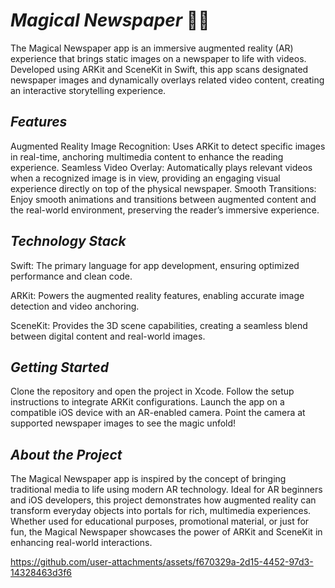 

# *Magical Newspaper* 📰✨

The Magical Newspaper app is an immersive augmented reality (AR) experience that brings static images on a newspaper to life with videos. Developed using ARKit and SceneKit in Swift, this app scans designated newspaper images and dynamically overlays related video content, creating an interactive storytelling experience.


## *Features*

Augmented Reality Image Recognition: Uses ARKit to detect specific images in real-time, anchoring multimedia content to enhance the reading experience.
Seamless Video Overlay: Automatically plays relevant videos when a recognized image is in view, providing an engaging visual experience directly on top of the physical newspaper.
Smooth Transitions: Enjoy smooth animations and transitions between augmented content and the real-world environment, preserving the reader’s immersive experience.


## *Technology Stack*

Swift: The primary language for app development, ensuring optimized performance and clean code.

ARKit: Powers the augmented reality features, enabling accurate image detection and video anchoring.

SceneKit: Provides the 3D scene capabilities, creating a seamless blend between digital content and real-world images.


## *Getting Started*

Clone the repository and open the project in Xcode.
Follow the setup instructions to integrate ARKit configurations.
Launch the app on a compatible iOS device with an AR-enabled camera.
Point the camera at supported newspaper images to see the magic unfold!


## *About the Project*

The Magical Newspaper app is inspired by the concept of bringing traditional media to life using modern AR technology. Ideal for AR beginners and iOS developers, this project demonstrates how augmented reality can transform everyday objects into portals for rich, multimedia experiences. Whether used for educational purposes, promotional material, or just for fun, the Magical Newspaper showcases the power of ARKit and SceneKit in enhancing real-world interactions.



https://github.com/user-attachments/assets/f670329a-2d15-4452-97d3-14328463d3f6



